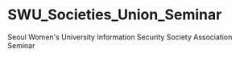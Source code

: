 # SWU_Societies_Union_Seminar
Seoul Women's University Information Security Society Association Seminar
